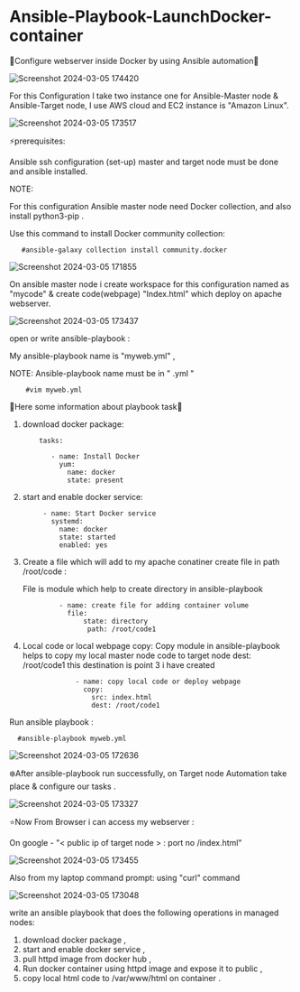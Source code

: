 # Ansible-Playbook-LaunchDocker-container

🌟Configure webserver inside Docker by using Ansible automation🌟

![Screenshot 2024-03-05 174420](https://github.com/Pratikshinde55/Ansible-Playbook-LaunchDocker-container/assets/145910708/8d1dccb8-16de-4aa8-aba6-6a13e5c78993)


For this Configuration I take two instance one for Ansible-Master node & Ansible-Target node, I use AWS cloud and EC2 instance is "Amazon Linux".

![Screenshot 2024-03-05 173517](https://github.com/Pratikshinde55/Ansible-Playbook-LaunchDocker-container/assets/145910708/7497cd99-984b-4f13-a0d6-f79eb1787b74)


⚡prerequisites:

   Ansible ssh configuration (set-up) master and target node must be done and ansible installed.
   
NOTE:

For this configuration Ansible master node need Docker collection, and also install python3-pip .

Use this command to install Docker community collection:


       #ansible-galaxy collection install community.docker

![Screenshot 2024-03-05 171855](https://github.com/Pratikshinde55/Ansible-Playbook-LaunchDocker-container/assets/145910708/4ef212b5-59dd-4dd7-bf5a-b9ee542aa78d)

On ansible master node i create workspace for this configuration named as "mycode" & create code(webpage) "Index.html" which deploy on apache webserver.

![Screenshot 2024-03-05 173437](https://github.com/Pratikshinde55/Ansible-Playbook-LaunchDocker-container/assets/145910708/1e002af3-07d2-4a67-bcf5-c2ac69edbbc7)



open or write ansible-playbook :

My ansible-playbook name is "myweb.yml" ,

NOTE: Ansible-playbook name must be in " .yml " 


        #vim myweb.yml


💫Here some information about playbook task💫
 1. download docker package:

       
            tasks:

               - name: Install Docker
                 yum:
                   name: docker
                   state: present

           
2. start and enable docker service:


            - name: Start Docker service
              systemd:
                name: docker
                state: started
                enabled: yes

3. Create a file which will add to my apache conatiner create file in path /root/code :

   File is module which help to create directory in ansible-playbook 


                - name: create file for adding container volume
                  file:
                      state: directory
                       path: /root/code1
            
4. Local code or local webpage copy: 
  Copy module in ansible-playbook helps to copy my local master node code to target node dest: /root/code1 this destination is point 3 i have created 


                    - name: copy local code or deploy webpage
                      copy:
                        src: index.html
                        dest: /root/code1





Run ansible playbook :

    
      #ansible-playbook myweb.yml

![Screenshot 2024-03-05 172636](https://github.com/Pratikshinde55/Ansible-Playbook-LaunchDocker-container/assets/145910708/e6d5cf8c-a116-4d96-943f-d6c3f94c4cc3)




❄️After ansible-playbook run successfully, on Target node Automation take place & configure our tasks .

![Screenshot 2024-03-05 173327](https://github.com/Pratikshinde55/Ansible-Playbook-LaunchDocker-container/assets/145910708/c10ceda7-3104-45ef-ab5e-b804128d97f1)



⭐Now From Browser i can access my webserver :

  On google - "< public ip of target node > : port no /index.html"

![Screenshot 2024-03-05 173455](https://github.com/Pratikshinde55/Ansible-Playbook-LaunchDocker-container/assets/145910708/8287070f-5632-4ed9-89e8-c93775ebcdef)


Also from my laptop command prompt: using "curl" command

![Screenshot 2024-03-05 173048](https://github.com/Pratikshinde55/Ansible-Playbook-LaunchDocker-container/assets/145910708/8718ac9e-3259-4e68-a775-1f44b09ed0dc)



write an ansible playbook that does the following operations in managed nodes:
1. download docker package ,
2. start and enable docker service , 
3. pull httpd image from docker hub ,
4.  Run docker container using httpd image and expose it to public ,
5. copy local html code to /var/www/html on container .


